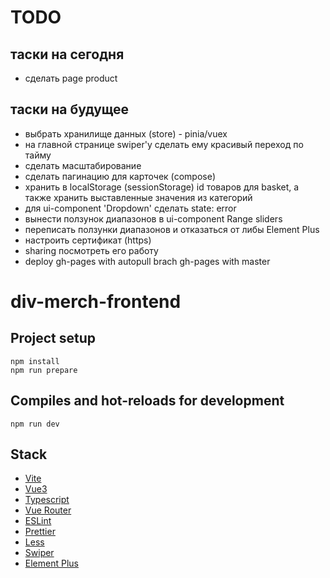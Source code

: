 # TODO

## таски на сегодня
- сделать page product

## таски на будущее
- выбрать хранилище данных (store) - pinia/vuex
- на главной странице swiper'у сделать ему красивый переход по тайму
- сделать масштабирование
- сделать пагинацию для карточек (compose)
- хранить в localStorage (sessionStorage) id товаров для basket, а также хранить выставленные значения из категорий 
- для ui-component 'Dropdown' сделать state: error
- вынести ползунок диапазонов в ui-component Range sliders
- переписать ползунки диапазонов и отказаться от либы Element Plus
- настроить сертификат (https)
- sharing посмотреть его работу
- deploy gh-pages with autopull brach gh-pages with master

# div-merch-frontend

## Project setup

```
npm install
npm run prepare
```

## Compiles and hot-reloads for development

```
npm run dev
```

## Stack

- [Vite](https://vitejs.dev/)
- [Vue3](https://vuejs.org/)
- [Typescript](https://www.typescriptlang.org/)
- [Vue Router](https://v3.router.vuejs.org/)
- [ESLint](https://eslint.org/)
- [Prettier](https://prettier.io/)
- [Less](https://lesscss.org/)
- [Swiper](https://swiperjs.com/)
- [Element Plus](https://element-plus.org/)
